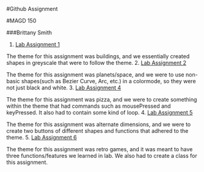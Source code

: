 #Github Assignment

#MAGD 150

###Brittany Smith

1. [Lab Assignment 1](https://github.com/smithy77/magd150/blob/master/s19magd150lab01_Smith.pde)

 The theme for this assignment was buildings, and we essentially created shapes in greyscale that were to follow the theme.
2. [Lab Assignment 2](https://github.com/smithy77/magd150/blob/master/s19magd150lab02_Smith.pde)

 The theme for this assignment was planets/space, and we were to use non-basic shapes(such as Bezier Curve, Arc, etc.) in a colormode, so they were not just black and white.
3. [Lab Assignment 4](https://github.com/smithy77/magd150/blob/master/s19magd150lab04_Smith.pde)

 The theme for this assignment was pizza, and we were to create something within the theme that had commands such as mousePressed and keyPressed. It also had to contain some kind of loop.
4. [Lab Assignment 5](https://github.com/smithy77/magd150/blob/master/s19magd150lab05_Smith.pde)

 The theme for this assignment was alternate dimensions, and we were to create two buttons of different shapes and functions that adhered to the theme.
5. [Lab Assignment 6](https://github.com/smithy77/magd150/blob/master/s19magd150lab06_Smith.pde)

 The theme for this assignment was retro games, and it was meant to have three functions/features we learned in lab. We also had to create a class for this assignment.
